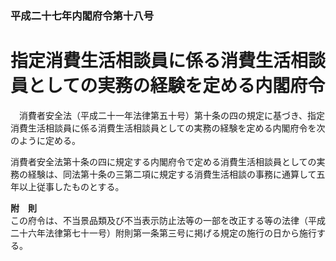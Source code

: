 ### 平成二十七年内閣府令第十八号  
# 指定消費生活相談員に係る消費生活相談員としての実務の経験を定める内閣府令  
　消費者安全法（平成二十一年法律第五十号）第十条の四の規定に基づき、指定消費生活相談員に係る消費生活相談員としての実務の経験を定める内閣府令を次のように定める。  
  
消費者安全法第十条の四に規定する内閣府令で定める消費生活相談員としての実務の経験は、同法第十条の三第二項に規定する消費生活相談の事務に通算して五年以上従事したものとする。  
  
**附　則**  
この府令は、不当景品類及び不当表示防止法等の一部を改正する等の法律（平成二十六年法律第七十一号）附則第一条第三号に掲げる規定の施行の日から施行する。  
  
